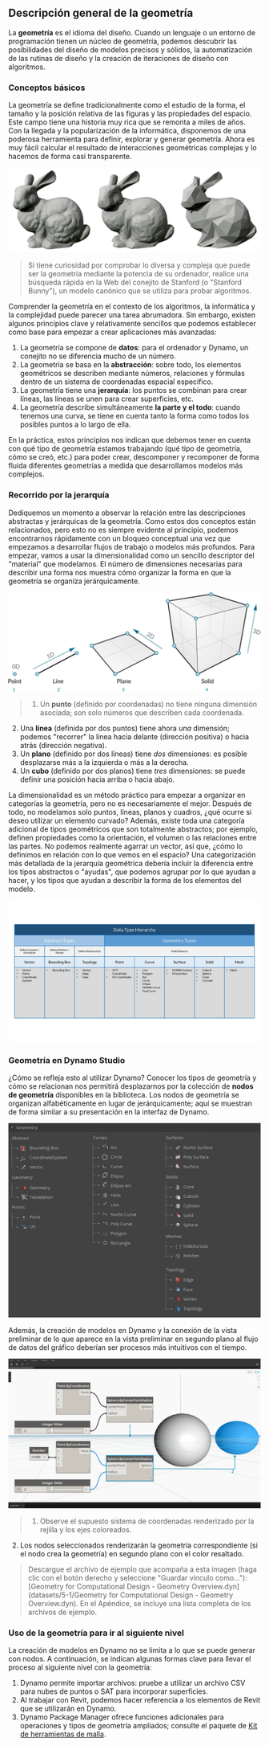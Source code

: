 

## Descripción general de la geometría

La **geometría** es el idioma del diseño. Cuando un lenguaje o un entorno de programación tienen un núcleo de geometría, podemos descubrir las posibilidades del diseño de modelos precisos y sólidos, la automatización de las rutinas de diseño y la creación de iteraciones de diseño con algoritmos.

### Conceptos básicos

La geometría se define tradicionalmente como el estudio de la forma, el tamaño y la posición relativa de las figuras y las propiedades del espacio. Este campo tiene una historia muy rica que se remonta a miles de años. Con la llegada y la popularización de la informática, disponemos de una poderosa herramienta para definir, explorar y generar geometría. Ahora es muy fácil calcular el resultado de interacciones geométricas complejas y lo hacemos de forma casi transparente.

![Conejito de Stanford](images/5-1/StanfordBunny.jpg)

> Si tiene curiosidad por comprobar lo diversa y compleja que puede ser la geometría mediante la potencia de su ordenador, realice una búsqueda rápida en la Web del conejito de Stanford (o "Stanford Bunny"), un modelo canónico que se utiliza para probar algoritmos.

Comprender la geometría en el contexto de los algoritmos, la informática y la complejidad puede parecer una tarea abrumadora. Sin embargo, existen algunos principios clave y relativamente sencillos que podemos establecer como base para empezar a crear aplicaciones más avanzadas:

1. La geometría se compone de **datos**: para el ordenador y Dynamo, un conejito no se diferencia mucho de un número.
2. La geometría se basa en la **abstracción**: sobre todo, los elementos geométricos se describen mediante números, relaciones y fórmulas dentro de un sistema de coordenadas espacial específico.
3. La geometría tiene una **jerarquía**: los puntos se combinan para crear líneas, las líneas se unen para crear superficies, etc.
4. La geometría describe simultáneamente **la parte y el todo**: cuando tenemos una curva, se tiene en cuenta tanto la forma como todos los posibles puntos a lo largo de ella.

En la práctica, estos principios nos indican que debemos tener en cuenta con qué tipo de geometría estamos trabajando (qué tipo de geometría, cómo se creó, etc.) para poder crear, descomponer y recomponer de forma fluida diferentes geometrías a medida que desarrollamos modelos más complejos.

### Recorrido por la jerarquía

Dediquemos un momento a observar la relación entre las descripciones abstractas y jerárquicas de la geometría. Como estos dos conceptos están relacionados, pero esto no es siempre evidente al principio, podemos encontrarnos rápidamente con un bloqueo conceptual una vez que empezamos a desarrollar flujos de trabajo o modelos más profundos. Para empezar, vamos a usar la dimensionalidad como un sencillo descriptor del "material" que modelamos. El número de dimensiones necesarias para describir una forma nos muestra cómo organizar la forma en que la geometría se organiza jerárquicamente.

![Geometría computacional](images/5-1/GeometryDimensionality.jpg)

> 1. Un **punto** (definido por coordenadas) no tiene ninguna dimensión asociada; son solo números que describen cada coordenada.
2. Una **línea** (definida por dos puntos) tiene ahora *una* dimensión; podemos "recorrer" la línea hacia delante (dirección positiva) o hacia atrás (dirección negativa).
3. Un **plano** (definido por dos líneas) tiene *dos* dimensiones: es posible desplazarse más a la izquierda o más a la derecha.
4. Un **cubo** (definido por dos planos) tiene *tres* dimensiones: se puede definir una posición hacia arriba o hacia abajo.

La dimensionalidad es un método práctico para empezar a organizar en categorías la geometría, pero no es necesariamente el mejor. Después de todo, no modelamos solo puntos, líneas, planos y cuadros, ¿qué ocurre si deseo utilizar un elemento curvado? Además, existe toda una categoría adicional de tipos geométricos que son totalmente abstractos; por ejemplo, definen propiedades como la orientación, el volumen o las relaciones entre las partes. No podemos realmente agarrar un vector, así que, ¿cómo lo definimos en relación con lo que vemos en el espacio? Una categorización más detallada de la jerarquía geométrica debería incluir la diferencia entre los tipos abstractos o "ayudas", que podemos agrupar por lo que ayudan a hacer, y los tipos que ayudan a describir la forma de los elementos del modelo.

![Jerarquía de geometría](images/5-1/GeometryHierarchy.jpg)

### Geometría en Dynamo Studio

¿Cómo se refleja esto al utilizar Dynamo? Conocer los tipos de geometría y cómo se relacionan nos permitirá desplazarnos por la colección de **nodos de geometría** disponibles en la biblioteca. Los nodos de geometría se organizan alfabéticamente en lugar de jerárquicamente; aquí se muestran de forma similar a su presentación en la interfaz de Dynamo.

![Geometría en Dynamo](images/5-1/GeometryOrganization2.jpg)

Además, la creación de modelos en Dynamo y la conexión de la vista preliminar de lo que aparece en la vista preliminar en segundo plano al flujo de datos del gráfico deberían ser procesos más intuitivos con el tiempo.

![Geometría en Dynamo](images/5-1/GeometryInDynamo.jpg)

> 1. Observe el supuesto sistema de coordenadas renderizado por la rejilla y los ejes coloreados.
2. Los nodos seleccionados renderizarán la geometría correspondiente (si el nodo crea la geometría) en segundo plano con el color resaltado.
> Descargue el archivo de ejemplo que acompaña a esta imagen (haga clic con el botón derecho y seleccione "Guardar vínculo como..."): [Geometry for Computational Design - Geometry Overview.dyn](datasets/5-1/Geometry for Computational Design - Geometry Overview.dyn). En el Apéndice, se incluye una lista completa de los archivos de ejemplo.

### Uso de la geometría para ir al siguiente nivel

La creación de modelos en Dynamo no se limita a lo que se puede generar con nodos. A continuación, se indican algunas formas clave para llevar el proceso al siguiente nivel con la geometría:

1. Dynamo permite importar archivos: pruebe a utilizar un archivo CSV para nubes de puntos o SAT para incorporar superficies.
2. Al trabajar con Revit, podemos hacer referencia a los elementos de Revit que se utilizarán en Dynamo.
3. Dynamo Package Manager ofrece funciones adicionales para operaciones y tipos de geometría ampliados; consulte el paquete de [Kit de herramientas de malla](https://github.com/DynamoDS/Dynamo/wiki/Dynamo-Mesh-Toolkit).

